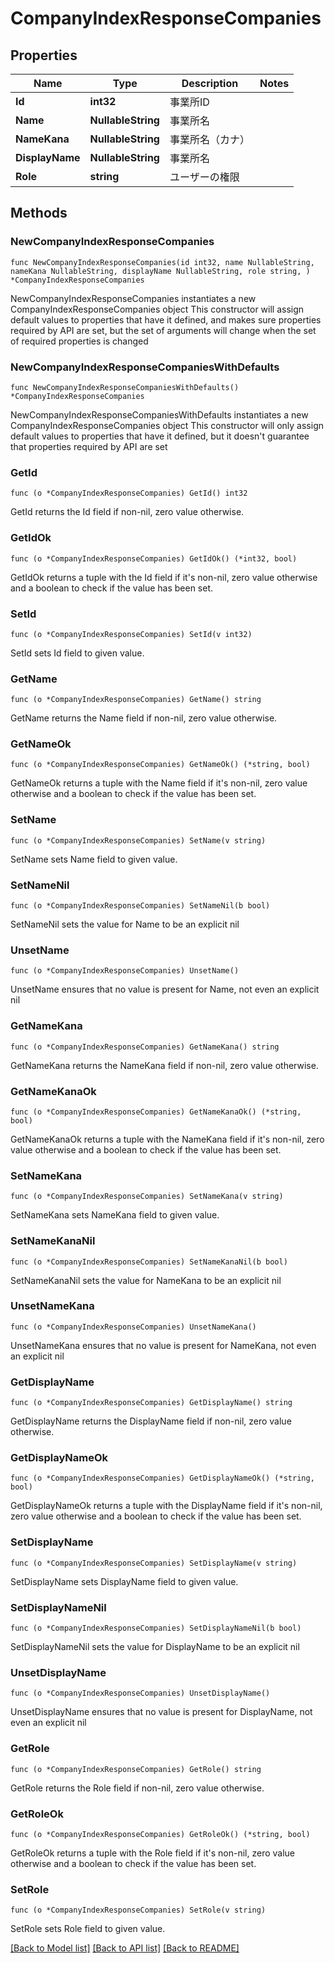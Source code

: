 # CompanyIndexResponseCompanies

## Properties

Name | Type | Description | Notes
------------ | ------------- | ------------- | -------------
**Id** | **int32** | 事業所ID | 
**Name** | **NullableString** | 事業所名 | 
**NameKana** | **NullableString** | 事業所名（カナ） | 
**DisplayName** | **NullableString** | 事業所名 | 
**Role** | **string** | ユーザーの権限 | 

## Methods

### NewCompanyIndexResponseCompanies

`func NewCompanyIndexResponseCompanies(id int32, name NullableString, nameKana NullableString, displayName NullableString, role string, ) *CompanyIndexResponseCompanies`

NewCompanyIndexResponseCompanies instantiates a new CompanyIndexResponseCompanies object
This constructor will assign default values to properties that have it defined,
and makes sure properties required by API are set, but the set of arguments
will change when the set of required properties is changed

### NewCompanyIndexResponseCompaniesWithDefaults

`func NewCompanyIndexResponseCompaniesWithDefaults() *CompanyIndexResponseCompanies`

NewCompanyIndexResponseCompaniesWithDefaults instantiates a new CompanyIndexResponseCompanies object
This constructor will only assign default values to properties that have it defined,
but it doesn't guarantee that properties required by API are set

### GetId

`func (o *CompanyIndexResponseCompanies) GetId() int32`

GetId returns the Id field if non-nil, zero value otherwise.

### GetIdOk

`func (o *CompanyIndexResponseCompanies) GetIdOk() (*int32, bool)`

GetIdOk returns a tuple with the Id field if it's non-nil, zero value otherwise
and a boolean to check if the value has been set.

### SetId

`func (o *CompanyIndexResponseCompanies) SetId(v int32)`

SetId sets Id field to given value.


### GetName

`func (o *CompanyIndexResponseCompanies) GetName() string`

GetName returns the Name field if non-nil, zero value otherwise.

### GetNameOk

`func (o *CompanyIndexResponseCompanies) GetNameOk() (*string, bool)`

GetNameOk returns a tuple with the Name field if it's non-nil, zero value otherwise
and a boolean to check if the value has been set.

### SetName

`func (o *CompanyIndexResponseCompanies) SetName(v string)`

SetName sets Name field to given value.


### SetNameNil

`func (o *CompanyIndexResponseCompanies) SetNameNil(b bool)`

 SetNameNil sets the value for Name to be an explicit nil

### UnsetName
`func (o *CompanyIndexResponseCompanies) UnsetName()`

UnsetName ensures that no value is present for Name, not even an explicit nil
### GetNameKana

`func (o *CompanyIndexResponseCompanies) GetNameKana() string`

GetNameKana returns the NameKana field if non-nil, zero value otherwise.

### GetNameKanaOk

`func (o *CompanyIndexResponseCompanies) GetNameKanaOk() (*string, bool)`

GetNameKanaOk returns a tuple with the NameKana field if it's non-nil, zero value otherwise
and a boolean to check if the value has been set.

### SetNameKana

`func (o *CompanyIndexResponseCompanies) SetNameKana(v string)`

SetNameKana sets NameKana field to given value.


### SetNameKanaNil

`func (o *CompanyIndexResponseCompanies) SetNameKanaNil(b bool)`

 SetNameKanaNil sets the value for NameKana to be an explicit nil

### UnsetNameKana
`func (o *CompanyIndexResponseCompanies) UnsetNameKana()`

UnsetNameKana ensures that no value is present for NameKana, not even an explicit nil
### GetDisplayName

`func (o *CompanyIndexResponseCompanies) GetDisplayName() string`

GetDisplayName returns the DisplayName field if non-nil, zero value otherwise.

### GetDisplayNameOk

`func (o *CompanyIndexResponseCompanies) GetDisplayNameOk() (*string, bool)`

GetDisplayNameOk returns a tuple with the DisplayName field if it's non-nil, zero value otherwise
and a boolean to check if the value has been set.

### SetDisplayName

`func (o *CompanyIndexResponseCompanies) SetDisplayName(v string)`

SetDisplayName sets DisplayName field to given value.


### SetDisplayNameNil

`func (o *CompanyIndexResponseCompanies) SetDisplayNameNil(b bool)`

 SetDisplayNameNil sets the value for DisplayName to be an explicit nil

### UnsetDisplayName
`func (o *CompanyIndexResponseCompanies) UnsetDisplayName()`

UnsetDisplayName ensures that no value is present for DisplayName, not even an explicit nil
### GetRole

`func (o *CompanyIndexResponseCompanies) GetRole() string`

GetRole returns the Role field if non-nil, zero value otherwise.

### GetRoleOk

`func (o *CompanyIndexResponseCompanies) GetRoleOk() (*string, bool)`

GetRoleOk returns a tuple with the Role field if it's non-nil, zero value otherwise
and a boolean to check if the value has been set.

### SetRole

`func (o *CompanyIndexResponseCompanies) SetRole(v string)`

SetRole sets Role field to given value.



[[Back to Model list]](../README.md#documentation-for-models) [[Back to API list]](../README.md#documentation-for-api-endpoints) [[Back to README]](../README.md)



